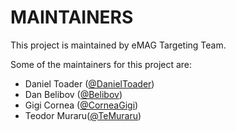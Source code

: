 # MAINTAINERS

This project is maintained by eMAG Targeting Team.

Some of the maintainers for this project are:

- Daniel Toader ([@DanielToader](https://github.com/danieltoader))
- Dan Belibov ([@Belibov](https://github.com/belibov))
- Gigi Cornea ([@CorneaGigi](https://github.com/corneagigi))
- Teodor Muraru([@TeMuraru](https://github.com/temuraru))
